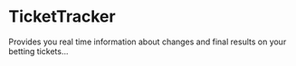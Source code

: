 # TicketTracker
Provides you real time information about changes and final results on your betting tickets...
